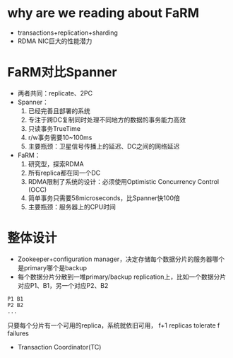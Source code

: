 # why are we reading about FaRM
- transactions+replication+sharding
- RDMA NIC巨大的性能潜力
# FaRM对比Spanner
- 两者共同：replicate、2PC
- Spanner：
  1. 已经完善且部署的系统
  2. 专注于跨DC复制同时处理不同地方的数据的事务能力高效
  3. 只读事务TrueTime
  4. r/w事务需要10~100ms
  5. 主要瓶颈：卫星信号传播上的延迟、DC之间的网络延迟
- FaRM：
	1. 研究型，探索RDMA
	2. 所有replica都在同一个DC
	3. RDMA限制了系统的设计：必须使用Optimistic Concurrency Control (OCC)
	4. 简单事务只需要58microseconds，比Spanner快100倍
	5. 主要瓶颈：服务器上的CPU时间
# 整体设计
- Zookeeper+configuration manager，决定存储每个数据分片的服务器哪个是primary哪个是backup
- 每个数据分片分散到一堆primary/backup replication上，比如一个数据分片对应P1、B1，另一个对应P2、B2
```
P1 B1
P2 B2
...
```
只要每个分片有一个可用的replica，系统就依旧可用， f+1 replicas tolerate f failures
- Transaction Coordinator(TC)